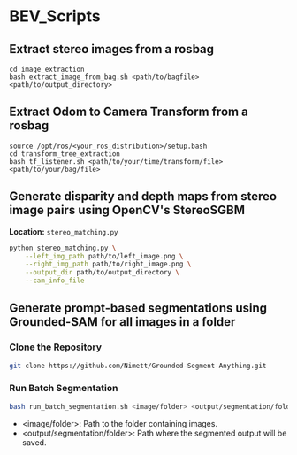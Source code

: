# BEV_Scripts

## Extract stereo images from a rosbag
```
cd image_extraction
bash extract_image_from_bag.sh <path/to/bagfile> <path/to/output_directory>
```

## Extract Odom to Camera Transform from a rosbag
```
source /opt/ros/<your_ros_distribution>/setup.bash
cd transform_tree_extraction
bash tf_listener.sh <path/to/your/time/transform/file> <path/to/your/bag/file>
```

## Generate disparity and depth maps from stereo image pairs using OpenCV's StereoSGBM

**Location:** `stereo_matching.py`
```bash
python stereo_matching.py \
    --left_img_path path/to/left_image.png \
    --right_img_path path/to/right_image.png \
    --output_dir path/to/output_directory \
    --cam_info_file
```

## Generate prompt-based segmentations using Grounded-SAM for all images in a folder

### Clone the Repository 
```bash
git clone https://github.com/Nimett/Grounded-Segment-Anything.git
```

### Run Batch Segmentation
```bash
bash run_batch_segmentation.sh <image/folder> <output/segmentation/folder>
```

- <image/folder>: Path to the folder containing images.
- <output/segmentation/folder>: Path where the segmented output will be saved.